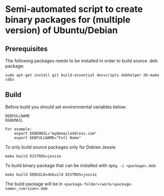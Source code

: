 Semi-automated script to create binary packages for (multiple version) of Ubuntu/Debian
==============================

Prerequisites
-------------

The following packages needs to be installed in order to build source .deb package:

    sudo apt-get install git build-essential devscripts debhelper dh-make cdbs

Build
-------------

Before build you should set environmental variables below:

    DEBFULLNAME
    DEBEMAIL

    For example:
        export DEBEMAIL="my@emailaddress.com"
        export DEBFULLNAME="Full Name"

To only build source packages only for Debian Jessie:

    make build DISTROS=jessie

To build binary package that can be installed with `dpkg -i <package>.deb`:

    make build DEBUILD=debuild DISTROS=jessie

The build package will be in `<package-folder>/work/<package-name>_<version>.deb`
